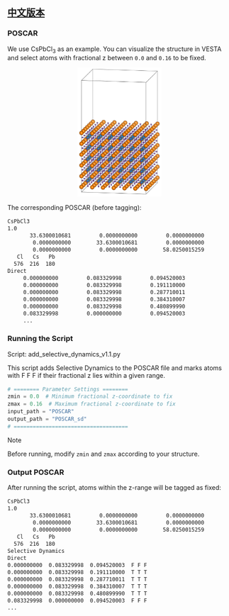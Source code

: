 ## **[中文版本](https://www.misaraty.com/2025-07-22_add-selective-dynamics/)**

### POSCAR

We use CsPbCl<sub>3</sub> as an example. You can visualize the structure in VESTA and select atoms with fractional z between `0.0` and `0.16` to be fixed.

<div align="center">
  <img src="./CsPbCl3.jpg" width="37.5%"/>
</div>

The corresponding POSCAR (before tagging):

```shell
CsPbCl3
1.0
       33.6300010681         0.0000000000         0.0000000000
        0.0000000000        33.6300010681         0.0000000000
        0.0000000000         0.0000000000        58.0250015259
   Cl   Cs   Pb
  576  216  180
Direct
     0.000000000         0.083329998         0.094520003
     0.000000000         0.083329998         0.191110000
     0.000000000         0.083329998         0.287710011
     0.000000000         0.083329998         0.384310007
     0.000000000         0.083329998         0.480899990
     0.083329998         0.000000000         0.094520003
     ...
```

###  Running the Script

Script: add_selective_dynamics_v1.1.py

This script adds Selective Dynamics to the POSCAR file and marks atoms with F F F if their fractional z lies within a given range.

```python
# ======== Parameter Settings ========
zmin = 0.0  # Minimum fractional z-coordinate to fix
zmax = 0.16  # Maximum fractional z-coordinate to fix
input_path = "POSCAR"
output_path = "POSCAR_sd"
# ====================================
```

> [!NOTE]
> Before running, modify `zmin` and `zmax` according to your structure.

### Output POSCAR

After running the script, atoms within the z-range will be tagged as fixed:

```shell
CsPbCl3
1.0
       33.6300010681         0.0000000000         0.0000000000
        0.0000000000        33.6300010681         0.0000000000
        0.0000000000         0.0000000000        58.0250015259
   Cl   Cs   Pb
  576  216  180
Selective Dynamics
Direct
0.000000000  0.083329998  0.094520003  F F F
0.000000000  0.083329998  0.191110000  T T T
0.000000000  0.083329998  0.287710011  T T T
0.000000000  0.083329998  0.384310007  T T T
0.000000000  0.083329998  0.480899990  T T T
0.083329998  0.000000000  0.094520003  F F F
...
```
